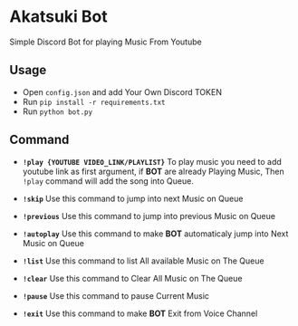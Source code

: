 
# Akatsuki Bot

Simple Discord Bot for playing Music From Youtube

  
## Usage

* Open `config.json` and add Your Own Discord TOKEN
* Run `pip install -r requirements.txt`
* Run `python bot.py`

  
## Command

 * **`!play {YOUTUBE VIDEO_LINK/PLAYLIST}`**
	To play music you need to add youtube link as first argument, if  **BOT** are already Playing Music, Then `!play` command will add the song into Queue.

 * **`!skip`**
	Use this command to jump into next Music on Queue 
	
 * **`!previous`**
	 Use this command to jump into previous Music on Queue 

 * **`!autoplay`**
	Use this command to make **BOT** automaticaly jump into Next Music on Queue
	 
 * **`!list`**
	Use this command to list All available Music on The Queue

 * **`!clear`**
	Use this command to Clear All Music on The Queue

 * **`!pause`**
    Use this command to pause Current Music

 * **`!exit`**
    Use this command to make **BOT** Exit from Voice Channel